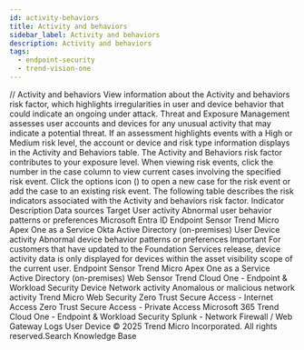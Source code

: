 ```yaml
---
id: activity-behaviors
title: Activity and behaviors
sidebar_label: Activity and behaviors
description: Activity and behaviors
tags:
  - endpoint-security
  - trend-vision-one
---
```


/*<![CDATA[*/ $('#title').html($('meta[name=map-description]').attr('content')); /*]]>*/ Activity and behaviors View information about the Activity and behaviors risk factor, which highlights irregularities in user and device behavior that could indicate an ongoing under attack. Threat and Exposure Management assesses user accounts and devices for any unusual activity that may indicate a potential threat. If an assessment highlights events with a High or Medium risk level, the account or device and risk type information displays in the Activity and Behaviors table. The Activity and Behaviors risk factor contributes to your exposure level. When viewing risk events, click the number in the case column to view current cases involving the specified risk event. Click the options icon () to open a new case for the risk event or add the case to an existing risk event. The following table describes the risk indicators associated with the Activity and behaviors risk factor. Indicator Description Data sources Target User activity Abnormal user behavior patterns or preferences Microsoft Entra ID Endpoint Sensor Trend Micro Apex One as a Service Okta Active Directory (on-premises) User Device activity Abnormal device behavior patterns or preferences Important For customers that have updated to the Foundation Services release, device activity data is only displayed for devices within the asset visibility scope of the current user. Endpoint Sensor Trend Micro Apex One as a Service Active Directory (on-premises) Web Sensor Trend Cloud One - Endpoint & Workload Security Device Network activity Anomalous or malicious network activity Trend Micro Web Security Zero Trust Secure Access - Internet Access Zero Trust Secure Access - Private Access Microsoft 365 Trend Cloud One - Endpoint & Workload Security Splunk - Network Firewall / Web Gateway Logs User Device © 2025 Trend Micro Incorporated. All rights reserved.Search Knowledge Base